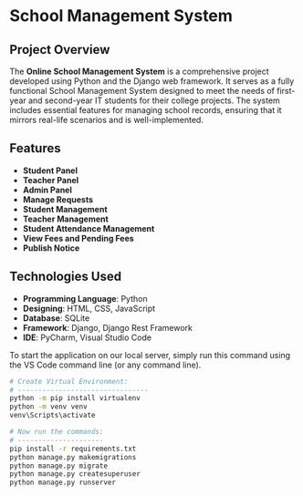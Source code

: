 # School Management System

## Project Overview
The **Online School Management System** is a comprehensive project developed using Python and the Django web framework. It serves as a fully functional School Management System designed to meet the needs of first-year and second-year IT students for their college projects. The system includes essential features for managing school records, ensuring that it mirrors real-life scenarios and is well-implemented.

## Features
- **Student Panel**
- **Teacher Panel**
- **Admin Panel**
- **Manage Requests**
- **Student Management**
- **Teacher Management**
- **Student Attendance Management**
- **View Fees and Pending Fees**
- **Publish Notice**

## Technologies Used
- **Programming Language**: Python
- **Designing**: HTML, CSS, JavaScript
- **Database**: SQLite
- **Framework**: Django, Django Rest Framework
- **IDE**: PyCharm, Visual Studio Code

To start the application on our local server, simply run this command using the VS Code command line (or any command line).

```bash
# Create Virtual Environment:
# --------------------------------
python -m pip install virtualenv
python -m venv venv
venv\Scripts\activate

# Now run the commands:
# ---------------------
pip install -r requirements.txt
python manage.py makemigrations
python manage.py migrate
python manage.py createsuperuser
python manage.py runserver










